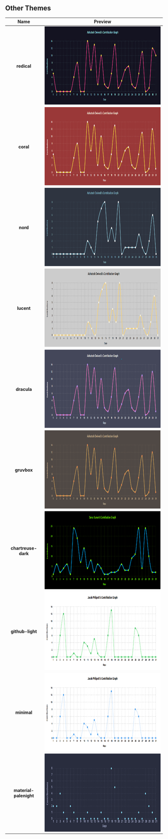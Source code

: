 ## Other Themes

|        Name         |                           Preview                            |
| :-----------------: | :----------------------------------------------------------: |
|     **redical**     |   <img src="./asset/redical.svg" height=250 alt="graph"/>    |
|      **coral**      |    <img src="./asset/coral.svg" height=250 alt="graph"/>     |
|      **nord**       |     <img src="./asset/nord.svg" height=250 alt="graph"/>     |
|     **lucent**      |    <img src="./asset/lucent.svg" height=250 alt="graph"/>    |
|     **dracula**     |   <img src="./asset/dracula.svg" height=250 alt="graph"/>    |
|     **gruvbox**     |   <img src="./asset/gruvbox.svg" height=250 alt="graph"/>    |
| **chartreuse-dark** |  <img src="./asset/chartreuse.png" height=250 alt="graph"/>  |
|   **github-light**  | <img src="./asset/github-light.png" height=250 alt="graph"/> |
|     **minimal**     |   <img src="./asset/minimal.png" height=250 alt="graph"/>    |
|**material-palenight**|<img src="./asset/material-palenight.svg" height=250 alt="graph"/>|
